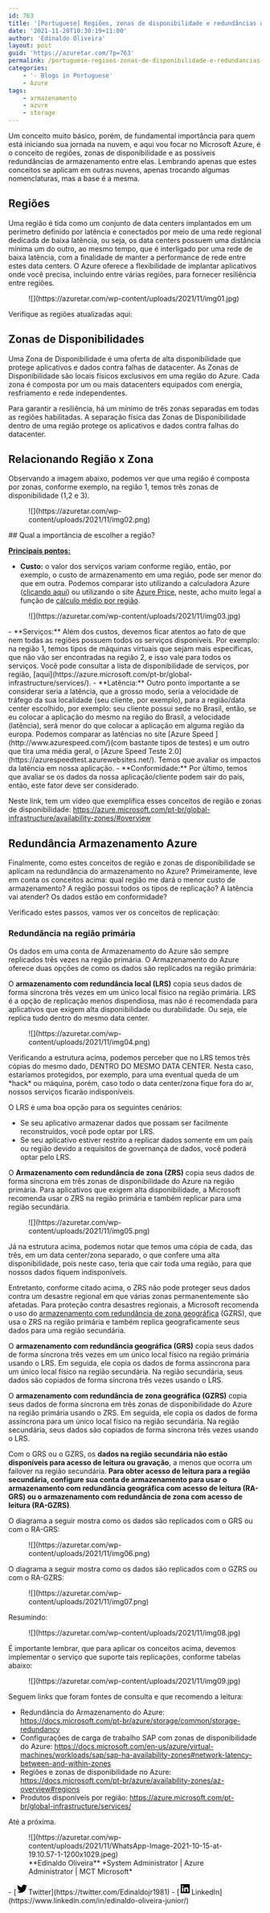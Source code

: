 ```yaml
---
id: 763
title: '[Portuguese] Regiões, zonas de disponibilidade e redundâncias de armazenamento no Microsoft Azure'
date: '2021-11-20T10:30:19+11:00'
author: 'Edinaldo Oliveira'
layout: post
guid: 'https://azuretar.com/?p=763'
permalink: /portuguese-regioes-zonas-de-disponibilidade-e-redundancias-de-armazenamento-no-microsoft-azure/
categories:
    - '- Blogs in Portuguese'
    - Azure
tags:
    - armazenamento
    - azure
    - storage
---
```


Um conceito muito básico, porém, de fundamental importância para quem está iniciando sua jornada na nuvem, e aqui vou focar no Microsoft Azure, é o conceito de regiões, zonas de disponibilidade e as possíveis redundâncias de armazenamento entre elas. Lembrando apenas que estes conceitos se aplicam em outras nuvens, apenas trocando algumas nomenclaturas, mas a base é a mesma.

## **Regiões**

Uma região é tida como um conjunto de data centers implantados em um perímetro definido por latência e conectados por meio de uma rede regional dedicada de baixa latência, ou seja, os data centers possuem uma distância mínima um do outro, ao mesmo tempo, que é interligado por uma rede de baixa latência, com a finalidade de manter a performance de rede entre estes data centers. O Azure oferece a flexibilidade de implantar aplicativos onde você precisa, incluindo entre várias regiões, para fornecer resiliência entre regiões.

<div class="wp-block-image"><figure class="aligncenter size-full">![](https://azuretar.com/wp-content/uploads/2021/11/img01.jpg)</figure></div>Verifique as regiões atualizadas aqui: <https://infrastructuremap.microsoft.com/>

## **Zonas de Disponibilidades**

Uma Zona de Disponibilidade é uma oferta de alta disponibilidade que protege aplicativos e dados contra falhas de datacenter. As Zonas de Disponibilidade são locais físicos exclusivos em uma região do Azure. Cada zona é composta por um ou mais datacenters equipados com energia, resfriamento e rede independentes.

Para garantir a resiliência, há um mínimo de três zonas separadas em todas as regiões habilitadas. A separação física das Zonas de Disponibilidade dentro de uma região protege os aplicativos e dados contra falhas do datacenter.

## Relacionando Região x Zona

Observando a imagem abaixo, podemos ver que uma região é composta por zonas, conforme exemplo, na região 1, temos três zonas de disponibilidade (1,2 e 3).

<div class="wp-block-image"><figure class="aligncenter size-full">![](https://azuretar.com/wp-content/uploads/2021/11/img02.png)</figure></div>## Qual a importância de escolher a região?

**<u>Principais pontos:</u>**

- **Custo:** o valor dos serviços variam conforme região, então, por exemplo, o custo de armazenamento em uma região, pode ser menor do que em outra. Podemos comparar isto utilizando a calculadora Azure ([clicando aqui](https://azure.microsoft.com/pt-br/pricing/calculator/)) ou utilizando o site [Azure Price](https://azureprice.net/), neste, acho muito legal a função de [cálculo médio por região](https://azureprice.net/region).

<div class="wp-block-image"><figure class="aligncenter size-full">![](https://azuretar.com/wp-content/uploads/2021/11/img03.jpg)</figure></div>- **Serviços:** Além dos custos, devemos ficar atentos ao fato de que nem todas as regiões possuem todos os serviços disponíveis. Por exemplo: na região 1, temos tipos de máquinas virtuais que sejam mais específicas, que não vão ser encontradas na região 2, e isso vale para todos os serviços. Você pode consultar a lista de disponibilidade de serviços, por região, [aqui](https://azure.microsoft.com/pt-br/global-infrastructure/services/).
- **Latência:** Outro ponto importante a se considerar seria a latência, que a grosso modo, seria a velocidade de tráfego da sua localidade (seu cliente, por exemplo), para a região/data center escolhido, por exemplo: seu cliente possui sede no Brasil, então, se eu colocar a aplicação do mesmo na região do Brasil, a velocidade (latência), será menor do que colocar a aplicação em alguma região da europa. Podemos comparar as latências no site [Azure Speed ](http://www.azurespeed.com/)(com bastante tipos de testes) e um outro que tira uma média geral, o [Azure Speed Teste 2.0](https://azurespeedtest.azurewebsites.net/). Temos que avaliar os impactos da latência em nossa aplicação.
- **Conformidade:** Por último, temos que avaliar se os dados da nossa aplicação/cliente podem sair do país, então, este fator deve ser considerado.

Neste link, tem um vídeo que exemplifica esses conceitos de região e zonas de disponibilidade: <https://azure.microsoft.com/pt-br/global-infrastructure/availability-zones/#overview>

## Redundância Armazenamento Azure

Finalmente, como estes conceitos de região e zonas de disponibilidade se aplicam na redundância do armazenamento no Azure? Primeiramente, leve em conta os conceitos acima: qual região me dará o menor custo de armazenamento? A região possui todos os tipos de replicação? A latência vai atender? Os dados estão em conformidade?

Verificado estes passos, vamos ver os conceitos de replicação:

### **Redundância na região primária**

Os dados em uma conta de Armazenamento do Azure são sempre replicados três vezes na região primária. O Armazenamento do Azure oferece duas opções de como os dados são replicados na região primária:

O **armazenamento com redundância local (LRS)** copia seus dados de forma síncrona três vezes em um único local físico na região primária. LRS é a opção de replicação menos dispendiosa, mas não é recomendada para aplicativos que exigem alta disponibilidade ou durabilidade. Ou seja, ele replica tudo dentro do mesmo data center.

<div class="wp-block-image"><figure class="aligncenter size-full">![](https://azuretar.com/wp-content/uploads/2021/11/img04.png)</figure></div>Verificando a estrutura acima, podemos perceber que no LRS temos três cópias do mesmo dado, DENTRO DO MESMO DATA CENTER. Nesta caso, estaríamos protegidos, por exemplo, para uma eventual queda de um *hack* ou máquina, porém, caso todo o data center/zona fique fora do ar, nossos serviços ficarão indisponíveis.

O LRS é uma boa opção para os seguintes cenários:

- Se seu aplicativo armazenar dados que possam ser facilmente reconstruídos, você pode optar por LRS.
- Se seu aplicativo estiver restrito a replicar dados somente em um país ou região devido a requisitos de governança de dados, você poderá optar pelo LRS.

O **Armazenamento com redundância de zona (ZRS)** copia seus dados de forma síncrona em três zonas de disponibilidade do Azure na região primária. Para aplicativos que exigem alta disponibilidade, a Microsoft recomenda usar o ZRS na região primária e também replicar para uma região secundária.

<div class="wp-block-image"><figure class="aligncenter size-full">![](https://azuretar.com/wp-content/uploads/2021/11/img05.png)</figure></div>Já na estrutura acima, podemos notar que temos uma cópia de cada, das três, em um data center/zona separado, o que confere uma alta disponibilidade, pois neste caso, teria que cair toda uma região, para que nossos dados fiquem indisponíveis.

Entretanto, conforme citado acima, o ZRS não pode proteger seus dados contra um desastre regional em que várias zonas permanentemente são afetadas. Para proteção contra desastres regionais, a Microsoft recomenda o uso do [armazenamento com redundância de zona geográfica](https://docs.microsoft.com/pt-br/azure/storage/common/storage-redundancy#geo-zone-redundant-storage) (GZRS), que usa o ZRS na região primária e também replica geograficamente seus dados para uma região secundária.

O **armazenamento com redundância geográfica (GRS)** copia seus dados de forma síncrona três vezes em um único local físico na região primária usando o LRS. Em seguida, ele copia os dados de forma assíncrona para um único local físico na região secundária. Na região secundária, seus dados são copiados de forma síncrona três vezes usando o LRS.

O **armazenamento com redundância de zona geográfica (GZRS)** copia seus dados de forma síncrona em três zonas de disponibilidade do Azure na região primária usando o ZRS. Em seguida, ele copia os dados de forma assíncrona para um único local físico na região secundária. Na região secundária, seus dados são copiados de forma síncrona três vezes usando o LRS.

Com o GRS ou o GZRS, os **dados na região secundária não estão disponíveis para acesso de leitura ou gravação**, a menos que ocorra um failover na região secundária. **Para obter acesso de leitura para a região secundária, configure sua conta de armazenamento para usar o armazenamento com redundância geográfica com acesso de leitura (RA-GRS) ou o armazenamento com redundância de zona com acesso de leitura (RA-GZRS)**.

O diagrama a seguir mostra como os dados são replicados com o GRS ou com o RA-GRS:

<div class="wp-block-image"><figure class="aligncenter size-full">![](https://azuretar.com/wp-content/uploads/2021/11/img06.png)</figure></div>O diagrama a seguir mostra como os dados são replicados com o GZRS ou com o RA-GZRS:

<div class="wp-block-image"><figure class="aligncenter size-full">![](https://azuretar.com/wp-content/uploads/2021/11/img07.png)</figure></div>Resumindo:

<div class="wp-block-image"><figure class="aligncenter size-full">![](https://azuretar.com/wp-content/uploads/2021/11/img08.jpg)</figure></div>É importante lembrar, que para aplicar os conceitos acima, devemos implementar o serviço que suporte tais replicações, conforme tabelas abaixo:

<div class="wp-block-image"><figure class="aligncenter size-full">![](https://azuretar.com/wp-content/uploads/2021/11/img09.jpg)</figure></div>Seguem links que foram fontes de consulta e que recomendo a leitura:

- Redundância do Armazenamento do Azure: https://docs.microsoft.com/pt-br/azure/storage/common/storage-redundancy
- Configurações de carga de trabalho SAP com zonas de disponibilidade do Azure: https://docs.microsoft.com/en-us/azure/virtual-machines/workloads/sap/sap-ha-availability-zones#network-latency-between-and-within-zones
- Regiões e zonas de disponibilidade no Azure: https://docs.microsoft.com/pt-br/azure/availability-zones/az-overview#regions
- Produtos disponíveis por região: https://azure.microsoft.com/pt-br/global-infrastructure/services/

Até a próxima.

<div class="wp-block-image is-style-rounded"><figure class="aligncenter size-large is-resized">![](https://azuretar.com/wp-content/uploads/2021/11/WhatsApp-Image-2021-10-15-at-19.10.57-1-1200x1029.jpeg)<figcaption>**Edinaldo Oliveira** *System Administrator | Azure Administrator | MCT Microsoft*</figcaption></figure></div>- [<svg aria-hidden="true" focusable="false" height="24" version="1.1" viewbox="0 0 24 24" width="24" xmlns="http://www.w3.org/2000/svg"><path d="M22.23,5.924c-0.736,0.326-1.527,0.547-2.357,0.646c0.847-0.508,1.498-1.312,1.804-2.27 c-0.793,0.47-1.671,0.812-2.606,0.996C18.324,4.498,17.257,4,16.077,4c-2.266,0-4.103,1.837-4.103,4.103 c0,0.322,0.036,0.635,0.106,0.935C8.67,8.867,5.647,7.234,3.623,4.751C3.27,5.357,3.067,6.062,3.067,6.814 c0,1.424,0.724,2.679,1.825,3.415c-0.673-0.021-1.305-0.206-1.859-0.513c0,0.017,0,0.034,0,0.052c0,1.988,1.414,3.647,3.292,4.023 c-0.344,0.094-0.707,0.144-1.081,0.144c-0.264,0-0.521-0.026-0.772-0.074c0.522,1.63,2.038,2.816,3.833,2.85 c-1.404,1.1-3.174,1.756-5.096,1.756c-0.331,0-0.658-0.019-0.979-0.057c1.816,1.164,3.973,1.843,6.29,1.843 c7.547,0,11.675-6.252,11.675-11.675c0-0.178-0.004-0.355-0.012-0.531C20.985,7.47,21.68,6.747,22.23,5.924z"></path></svg><span class="wp-block-social-link-label screen-reader-text">Twitter</span>](https://twitter.com/Edinaldojr1981)
- [<svg aria-hidden="true" focusable="false" height="24" version="1.1" viewbox="0 0 24 24" width="24" xmlns="http://www.w3.org/2000/svg"><path d="M19.7,3H4.3C3.582,3,3,3.582,3,4.3v15.4C3,20.418,3.582,21,4.3,21h15.4c0.718,0,1.3-0.582,1.3-1.3V4.3 C21,3.582,20.418,3,19.7,3z M8.339,18.338H5.667v-8.59h2.672V18.338z M7.004,8.574c-0.857,0-1.549-0.694-1.549-1.548 c0-0.855,0.691-1.548,1.549-1.548c0.854,0,1.547,0.694,1.547,1.548C8.551,7.881,7.858,8.574,7.004,8.574z M18.339,18.338h-2.669 v-4.177c0-0.996-0.017-2.278-1.387-2.278c-1.389,0-1.601,1.086-1.601,2.206v4.249h-2.667v-8.59h2.559v1.174h0.037 c0.356-0.675,1.227-1.387,2.526-1.387c2.703,0,3.203,1.779,3.203,4.092V18.338z"></path></svg><span class="wp-block-social-link-label screen-reader-text">LinkedIn</span>](https://www.linkedin.com/in/edinaldo-oliveira-junior/)